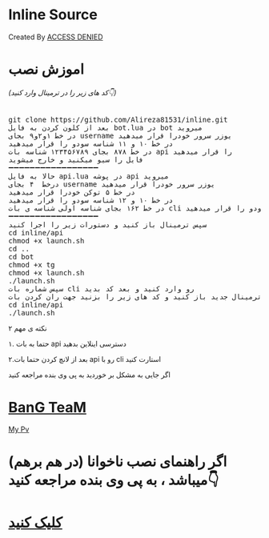 ﻿# Inline Source
Created By <a href="https://telegram.me/AcCes3">ACCESS DENIED</a>


# اموزش نصب

<h6>(کد های زیر را در ترمینال وارد کنید👇)</h6>
<pre>
<span>git clone https://github.com/Alireza81531/inline.git</span>
بعد از کلون کردن به فایل bot.lua در bot میروید
در خط ۱و۲و۹ بجای username یوزر سرور خودرا قرار میدهید
در خط ۱۰ و ۱۱ شناسه سودو را قرار میدهید
در خط ۸۷۸ بجای ۱۲۳۴۵۶۷۸۹ شناسه بات api را قرار میدهید
فایل را سیو میکنید و خارج میشوید
➖➖➖➖➖➖➖➖➖➖➖➖➖➖➖➖➖
حالا به فایل api.lua در پوشه api میروید
درخط  ۴ بجای username یوزر سرور خودرا قرار میدهید
در خط ۵ توکن خودرا قرار میدهید
در خط ۱۰ و ۱۲ شناسه سودو را قرار میدهید
در خط ۱۶۲ بجای شناسه اولی شناسه ی بات cli را قرار میدهید و بجای شناسه دومی شناسه ی سودو را قرار میدهید
➖➖➖➖➖➖➖➖➖➖➖➖➖➖➖➖➖
سپس ترمینال باز کنید و دستورات زیر را اجرا کنید
<span>cd inline/api</span>
<span>chmod +x launch.sh</span>
<span>cd ..</span>
<span>cd bot</span>
<span>chmod +x tg</span>
<span>chmod +x launch.sh</span>
<span>./launch.sh</span>
<span>سپس شماره بات cli رو وارد کنید و بعد کد بدید</span>
ترمینال جدید باز کنید و کد های زیر را بزنید جهت ران کردن بات api
<span>cd inline/api</span>
<span>./launch.sh</span>
</pre>
 
<span>۲ نکته ی مهم

 ۱. حتما به بات api دسترسی اینلاین بدهید

 ۲.بعد از لانچ کردن حتما بات api رو با cli استارت کنید<span/>


اگر جایی به مشکل بر خوردید به پی وی بنده مراجعه کنید

# <a href="https://telegram.me/ACCESS_DENIED_TM">BanG TeaM</a>

<a href="https://telegram.me/AcCes3">My Pv </a>


# اگر راهنمای نصب  ناخوانا (در هم برهم) میباشد ، به پی وی بنده مراجعه کنید👇
# <a href="https://telegram.me/ACCESS_DENIED_TM">کلیک کنید </a>
